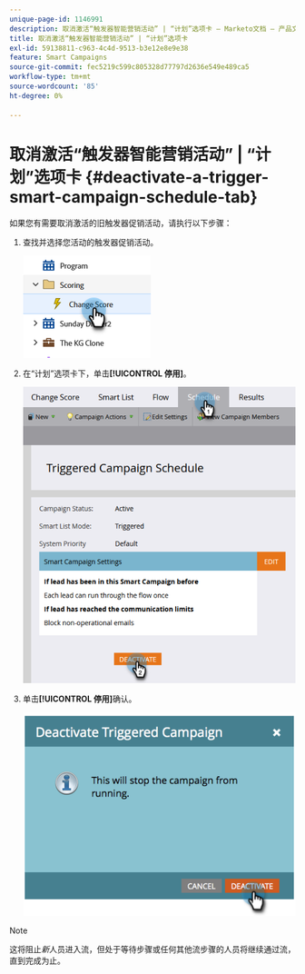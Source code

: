 ```yaml
---
unique-page-id: 1146991
description: 取消激活“触发器智能营销活动” | “计划”选项卡 — Marketo文档 — 产品文档
title: 取消激活“触发器智能营销活动” | “计划”选项卡
exl-id: 59138811-c963-4c4d-9513-b3e12e8e9e38
feature: Smart Campaigns
source-git-commit: fec5219c599c805328d77797d2636e549e489ca5
workflow-type: tm+mt
source-wordcount: '85'
ht-degree: 0%

---
```


# 取消激活“触发器智能营销活动” | “计划”选项卡 {#deactivate-a-trigger-smart-campaign-schedule-tab}

如果您有需要取消激活的旧触发器促销活动，请执行以下步骤：

1. 查找并选择您活动的触发器促销活动。

   ![](assets/deactivate-a-trigger-smart-campaign-schedule-tab-1.png)

1. 在“计划”选项卡下，单击&#x200B;**[!UICONTROL 停用]**。

   ![](assets/deactivate-a-trigger-smart-campaign-schedule-tab-2.png)

1. 单击&#x200B;**[!UICONTROL 停用]**&#x200B;确认。

   ![](assets/deactivate-a-trigger-smart-campaign-schedule-tab-3.png)

>[!NOTE]
>
>这将阻止&#x200B;_新_&#x200B;人员进入流，但处于等待步骤或任何其他流步骤的人员将继续通过流，直到完成为止。
